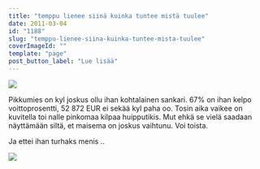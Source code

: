 ```yaml
---
title: "temppu lienee siinä kuinka tuntee mistä tuulee"
date: 2011-03-04
id: "1188"
slug: "temppu-lienee-siina-kuinka-tuntee-mista-tuulee"
coverImageId: ""
template: "page"
post_button_label: "Lue lisää"
---
```


[![](/images/pikkumies2.png)](/images/pikkumies2.png)

Pikkumies on kyl joskus ollu ihan kohtalainen sankari. 67% on ihan kelpo voittoprosentti, 52 872 EUR ei sekää kyl paha oo. Tosin aika vaikee on kuvitella toi nalle pinkomaa kilpaa huipputikis. Mut ehkä se vielä saadaan näyttämään siltä, et maisema on joskus vaihtunu. Voi toista.

Ja ettei ihan turhaks menis ..

[![](/images/nimet%25C3%25B6n9.png)](https://lh4.googleusercontent.com/--wzjDbsbEQM/TXFbUNpyaXI/AAAAAAAAACU/goIDqVYlEM4/s1600/nimet%25C3%25B6n9.png)
